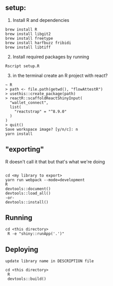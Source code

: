 ## setup:

1.  Install R and dependencies

```
brew install R
brew install libgit2 
brew install freetype
brew install harfbuzz fribidi
brew install libtiff  
```


2.  Install required packages by running

 ```
 Rscript setup.R
 ```

3.  in the terminal create an R project with react?

```
~ R
> path <- file.path(getwd(), "flowAttestR")
> usethis::create_package(path)
> reactR::scaffoldReactShinyInput(
  "wallet_connect", 
  list(
    "reactstrap" = "^8.9.0"
  )
)
> quit()
Save workspace image? [y/n/c]: n
yarn install

```
## "exporting"

R doesn't call it that but that's what we're doing

```

cd <my library to export>
yarn run webpack --mode=development 
R
devtools::document()
devtools::load_all()
-or-
devtools::install()
```


## Running

```
cd <this directory>
 R -e "shiny::runApp('.')"
```

## Deploying

```
update library name in DESCRIPTION file

cd <this directory>
 R
 devtools::build()
```
